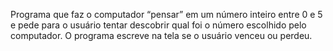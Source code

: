Programa que faz o computador “pensar” em um número inteiro entre 0 e 5 e pede para o usuário tentar descobrir qual foi o número escolhido pelo computador. O programa escreve na tela se o usuário venceu ou perdeu.